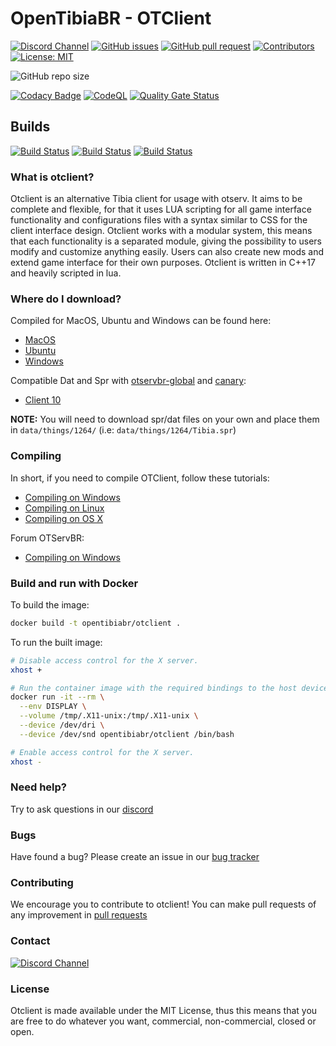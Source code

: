 # OpenTibiaBR - OTClient

[![Discord Channel](https://img.shields.io/discord/528117503952551936.svg?style=flat-square&logo=discord)](https://discord.gg/3NxYnyV)
[![GitHub issues](https://img.shields.io/github/issues/opentibiabr/otclient)](https://github.com/opentibiabr/otclient/issues)
[![GitHub pull request](https://img.shields.io/github/issues-pr/opentibiabr/otclient)](https://github.com/opentibiabr/otclient/pulls)
[![Contributors](https://img.shields.io/github/contributors/opentibiabr/otclient.svg?style=flat-square)](https://github.com/opentibiabr/otclient/graphs/contributors)
[![License: MIT](https://img.shields.io/badge/License-MIT-yellow.svg)](https://github.com/opentibiabr/otclient/blob/develop/LICENSE)

![GitHub repo size](https://img.shields.io/github/repo-size/opentibiabr/otclient)

[![Codacy Badge](https://app.codacy.com/project/badge/Grade/77c808ed38c0461f92a3487ada1fc57f)](https://www.codacy.com/gh/opentibiabr/otclient/dashboard?utm_source=github.com&amp;utm_medium=referral&amp;utm_content=opentibiabr/otclient&amp;utm_campaign=Badge_Grade)
[![CodeQL](https://github.com/opentibiabr/otclient/actions/workflows/codeql-analysis.yml/badge.svg)](https://github.com/opentibiabr/otclient/actions/workflows/codeql-analysis.yml)
[![Quality Gate Status](https://sonarcloud.io/api/project_badges/measure?project=opentibiabr_otclient&metric=alert_status)](https://sonarcloud.io/dashboard?id=opentibiabr_otclient)

## Builds

[![Build Status](https://github.com/opentibiabr/otclient/actions/workflows/build-macos.yml/badge.svg)](https://github.com/opentibiabr/otclient/actions/workflows/build-macos.yml)
[![Build Status](https://github.com/opentibiabr/otclient/actions/workflows/build-ubuntu.yml/badge.svg)](https://github.com/opentibiabr/otclient/actions/workflows/build-ubuntu.yml)
[![Build Status](https://github.com/opentibiabr/otclient/actions/workflows/build-windows.yml/badge.svg)](https://github.com/opentibiabr/otclient/actions/workflows/build-windows.yml)

### What is otclient?

Otclient is an alternative Tibia client for usage with otserv. It aims to be complete and flexible,
for that it uses LUA scripting for all game interface functionality and configurations files with a syntax
similar to CSS for the client interface design. Otclient works with a modular system, this means
that each functionality is a separated module, giving the possibility to users modify and customize
anything easily. Users can also create new mods and extend game interface for their own purposes.
Otclient is written in C++17 and heavily scripted in lua.

### Where do I download?

Compiled for MacOS, Ubuntu and Windows can be found here:
* [MacOS](https://github.com/opentibiabr/otclient/actions/workflows/build-macos.yml)
* [Ubuntu](https://github.com/opentibiabr/otclient/actions/workflows/build-ubuntu.yml)
* [Windows](https://github.com/opentibiabr/otclient/actions/workflows/build-windows.yml)

Compatible Dat and Spr with [otservbr-global](https://github.com/opentibiabr/otservbr-global) and [canary](https://github.com/opentibiabr/canary):
* [Client 10](https://github.com/opentibiabr/tools/blob/master/Tibia%20Client%2010.zip)

**NOTE:** You will need to download spr/dat files on your own and place them in `data/things/1264/` (i.e: `data/things/1264/Tibia.spr`)

### Compiling

In short, if you need to compile OTClient, follow these tutorials:
* [Compiling on Windows](https://github.com/edubart/otclient/wiki/Compiling-on-Windows)
* [Compiling on Linux](https://github.com/edubart/otclient/wiki/Compiling-on-Linux)
* [Compiling on OS X](https://github.com/edubart/otclient/wiki/Compiling-on-Mac-OS-X)

Forum OTServBR:
* [Compiling on Windows](https://forums.otserv.com.br/index.php?/forums/topic/169297-windowsvc2019-compilando-sources-otclient-vcpkg/)

### Build and run with Docker

To build the image:

```sh
docker build -t opentibiabr/otclient .
```

To run the built image:

```sh
# Disable access control for the X server.
xhost +

# Run the container image with the required bindings to the host devices and volumes.
docker run -it --rm \
  --env DISPLAY \
  --volume /tmp/.X11-unix:/tmp/.X11-unix \
  --device /dev/dri \
  --device /dev/snd opentibiabr/otclient /bin/bash

# Enable access control for the X server.
xhost -
```

### Need help?

Try to ask questions in our [discord](https://discord.gg/3NxYnyV)

### Bugs

Have found a bug? Please create an issue in our [bug tracker](https://github.com/opentibiabr/otclient/issues)

### Contributing

We encourage you to contribute to otclient! You can make pull requests of any improvement in [pull requests](https://github.com/opentibiabr/otclient/pulls)

### Contact

[![Discord Channel](https://img.shields.io/discord/528117503952551936.svg?label=discord)](https://discord.gg/3NxYnyV)

### License

Otclient is made available under the MIT License, thus this means that you are free
to do whatever you want, commercial, non-commercial, closed or open.
